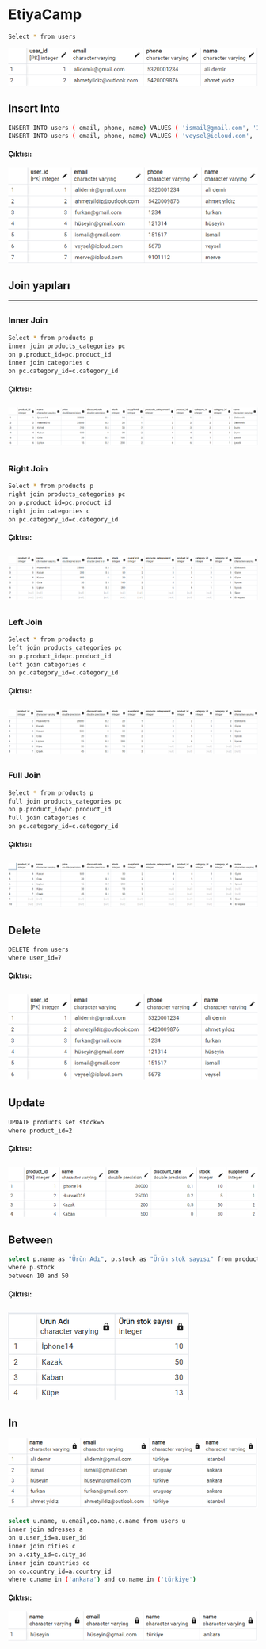 # EtiyaCamp

```sh
Select * from users
```
![](image/users.png)

## Insert Into
```sh
INSERT INTO users ( email, phone, name) VALUES ( 'ismail@gmail.com', '151617', 'ismail');
INSERT INTO users ( email, phone, name) VALUES ( 'veysel@icloud.com', '5678', 'veysel');
```
#### Çıktısı:
![](image/insertusers.png)

## Join yapıları
---
##
### Inner Join
```sh
Select * from products p
inner join products_categories pc
on p.product_id=pc.product_id
inner join categories c
on pc.category_id=c.category_id
```
#### Çıktısı:
![](image/innerjoin.png)
---
##
### Right Join
```sh
Select * from products p
right join products_categories pc
on p.product_id=pc.product_id
right join categories c
on pc.category_id=c.category_id
```
#### Çıktısı:
![](image/rightjoin.png)
---
##
### Left Join
```sh
Select * from products p
left join products_categories pc
on p.product_id=pc.product_id
left join categories c
on pc.category_id=c.category_id
```
#### Çıktısı:
![](image/leftjoin.png)
---
##
### Full Join
```sh
Select * from products p
full join products_categories pc
on p.product_id=pc.product_id
full join categories c
on pc.category_id=c.category_id
```
#### Çıktısı:
![](image/fulljoin.png)
---
##
##
## Delete
```sh
DELETE from users
where user_id=7
```
#### Çıktısı:
![](image/deleteuser.png)
---
##
##
## Update
```sh
UPDATE products set stock=5
where product_id=2
```
#### Çıktısı:
![](image/updateproducts.png)
---
##
##
## Between
```sh
select p.name as "Ürün Adı", p.stock as "Ürün stok sayısı" from products p 
where p.stock
between 10 and 50
```
#### Çıktısı:
![](image/between.png)
---
##
##
## In
![](image/beforein.png)
```sh
select u.name, u.email,co.name,c.name from users u
inner join adresses a 
on u.user_id=a.user_id
inner join cities c
on a.city_id=c.city_id
inner join countries co 
on co.country_id=a.country_id
where c.name in ('ankara') and co.name in ('türkiye')
```
#### Çıktısı:
![](image/in.png)

